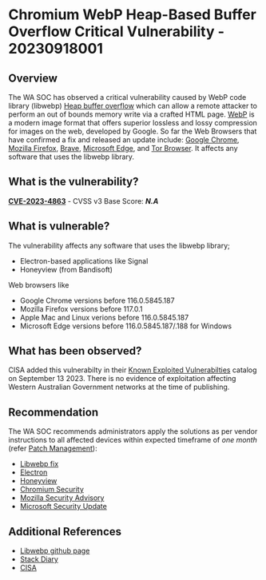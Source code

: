 # Chromium WebP Heap-Based Buffer Overflow Critical Vulnerability - 20230918001

## Overview

The WA SOC has observed a critical vulnerability caused by WebP code library (libwebp) [Heap buffer overflow](https://cwe.mitre.org/data/definitions/122.html) which can allow a remote attacker to perform an out of bounds memory write via a crafted HTML page. [WebP](https://developers.google.com/speed/webp) is a modern image format that offers superior lossless and lossy compression for images on the web, developed by Google. So far the Web Browsers that have confirmed a fix and released an update include: [Google Chrome](https://chromium.googlesource.com/chromium/src/+log/116.0.5845.180..116.0.5845.188?pretty=fuller&n=1000), [Mozilla Firefox](https://www.mozilla.org/en-US/security/advisories/mfsa2023-40/), [Brave](https://github.com/brave/brave-browser/issues/32911), [Microsoft Edge](https://learn.microsoft.com/en-us/deployedge/microsoft-edge-relnotes-security#september-12-2023), and [Tor Browser](https://blog.torproject.org/new-release-tor-browser-1254/). It affects any software that uses the libwebp library.

## What is the vulnerability?

[**CVE-2023-4863**](https://nvd.nist.gov/vuln/detail/CVE-2023-4863) - CVSS v3 Base Score: ***N.A***

## What is vulnerable?

The vulnerability affects any software that uses the libwebp library;

- Electron-based applications like Signal
- Honeyview (from Bandisoft)

Web browsers like

- Google Chrome versions before 116.0.5845.187
- Mozilla Firefox versions before 117.0.1
- Apple Mac and Linux verions before 116.0.5845.187
- Microsoft Edge versions before 116.0.5845.187/.188 for Windows

## What has been observed?

CISA added this vulnerabilty in their [Known Exploited Vulnerabilties](https://www.cisa.gov/known-exploited-vulnerabilities-catalog) catalog on September 13 2023. There is no evidence of exploitation affecting Western Australian Government networks at the time of publishing.

## Recommendation

The WA SOC recommends administrators apply the solutions as per vendor instructions to all affected devices within expected timeframe of *one month* (refer [Patch Management](../guidelines/patch-management.md)):

- [Libwebp fix](https://github.com/webmproject/libwebp/commit/902bc9190331343b2017211debcec8d2ab87e17a)
- [Electron](https://github.com/electron/electron/pull/39828)
- [Honeyview](https://en.bandisoft.com/honeyview/history/)
- [Chromium Security](https://sites.google.com/a/chromium.org/dev/Home/chromium-security)
- [Mozilla Security Advisory](https://www.mozilla.org/en-US/security/advisories/mfsa2023-40/)
- [Microsoft Security Update](https://msrc.microsoft.com/update-guide/vulnerability/CVE-2023-4863)

## Additional References

- [Libwebp github page](https://github.com/webmproject/libwebp)
- [Stack Diary](https://stackdiary.com/critical-vulnerability-in-webp-codec-cve-2023-4863/)
- [CISA](https://www.cisa.gov/known-exploited-vulnerabilities-catalog)
